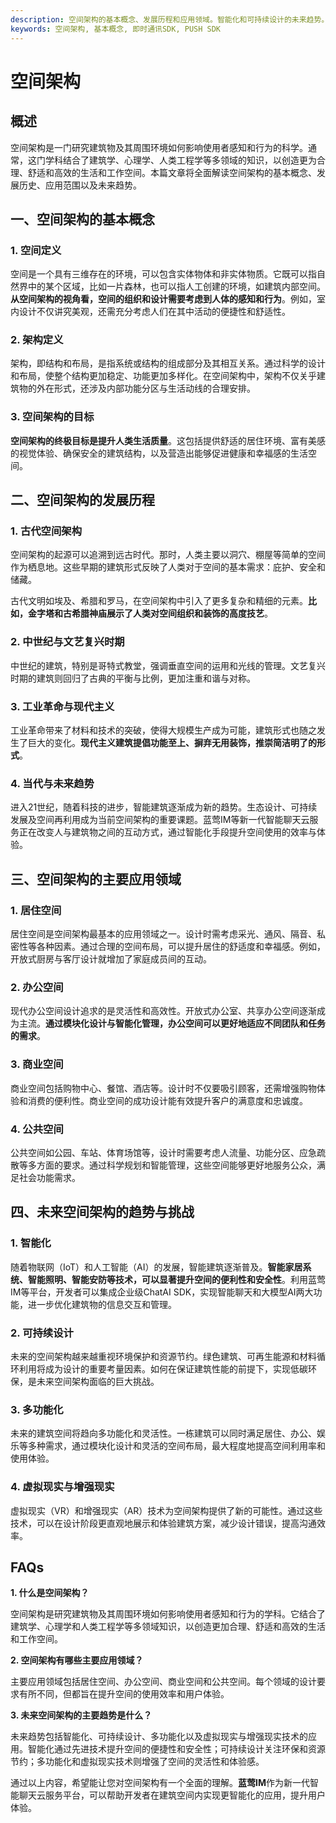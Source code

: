 ```yaml
---
description: 空间架构的基本概念、发展历程和应用领域。智能化和可持续设计的未来趋势。
keywords: 空间架构, 基本概念, 即时通讯SDK, PUSH SDK
---
```

# 空间架构

## 概述

空间架构是一门研究建筑物及其周围环境如何影响使用者感知和行为的科学。通常，这门学科结合了建筑学、心理学、人类工程学等多领域的知识，以创造更为合理、舒适和高效的生活和工作空间。本篇文章将全面解读空间架构的基本概念、发展历史、应用范围以及未来趋势。

## 一、空间架构的基本概念

### 1. 空间定义

空间是一个具有三维存在的环境，可以包含实体物体和非实体物质。它既可以指自然界中的某个区域，比如一片森林，也可以指人工创建的环境，如建筑内部空间。**从空间架构的视角看，空间的组织和设计需要考虑到人体的感知和行为**。例如，室内设计不仅讲究美观，还需充分考虑人们在其中活动的便捷性和舒适性。

### 2. 架构定义

架构，即结构和布局，是指系统或结构的组成部分及其相互关系。通过科学的设计和布局，使整个结构更加稳定、功能更加多样化。在空间架构中，架构不仅关乎建筑物的外在形式，还涉及内部功能分区与生活动线的合理安排。

### 3. 空间架构的目标

**空间架构的终极目标是提升人类生活质量**。这包括提供舒适的居住环境、富有美感的视觉体验、确保安全的建筑结构，以及营造出能够促进健康和幸福感的生活空间。

## 二、空间架构的发展历程

### 1. 古代空间架构

空间架构的起源可以追溯到远古时代。那时，人类主要以洞穴、棚屋等简单的空间作为栖息地。这些早期的建筑形式反映了人类对于空间的基本需求：庇护、安全和储藏。

古代文明如埃及、希腊和罗马，在空间架构中引入了更多复杂和精细的元素。**比如，金字塔和古希腊神庙展示了人类对空间组织和装饰的高度技艺**。

### 2. 中世纪与文艺复兴时期

中世纪的建筑，特别是哥特式教堂，强调垂直空间的运用和光线的管理。文艺复兴时期的建筑则回归了古典的平衡与比例，更加注重和谐与对称。

### 3. 工业革命与现代主义

工业革命带来了材料和技术的突破，使得大规模生产成为可能，建筑形式也随之发生了巨大的变化。**现代主义建筑提倡功能至上、摒弃无用装饰，推崇简洁明了的形式**。

### 4. 当代与未来趋势

进入21世纪，随着科技的进步，智能建筑逐渐成为新的趋势。生态设计、可持续发展及空间再利用成为当前空间架构的重要课题。蓝莺IM等新一代智能聊天云服务正在改变人与建筑物之间的互动方式，通过智能化手段提升空间使用的效率与体验。

## 三、空间架构的主要应用领域

### 1. 居住空间

居住空间是空间架构最基本的应用领域之一。设计时需考虑采光、通风、隔音、私密性等各种因素。通过合理的空间布局，可以提升居住的舒适度和幸福感。例如，开放式厨房与客厅设计就增加了家庭成员间的互动。

### 2. 办公空间

现代办公空间设计追求的是灵活性和高效性。开放式办公室、共享办公空间逐渐成为主流。**通过模块化设计与智能化管理，办公空间可以更好地适应不同团队和任务的需求**。

### 3. 商业空间

商业空间包括购物中心、餐馆、酒店等。设计时不仅要吸引顾客，还需增强购物体验和消费的便利性。商业空间的成功设计能有效提升客户的满意度和忠诚度。

### 4. 公共空间

公共空间如公园、车站、体育场馆等，设计时需要考虑人流量、功能分区、应急疏散等多方面的要求。通过科学规划和智能管理，这些空间能够更好地服务公众，满足社会功能需求。

## 四、未来空间架构的趋势与挑战

### 1. 智能化

随着物联网（IoT）和人工智能（AI）的发展，智能建筑逐渐普及。**智能家居系统、智能照明、智能安防等技术，可以显著提升空间的便利性和安全性**。利用蓝莺IM等平台，开发者可以集成企业级ChatAI SDK，实现智能聊天和大模型AI两大功能，进一步优化建筑物的信息交互和管理。

### 2. 可持续设计

未来的空间架构越来越重视环境保护和资源节约。绿色建筑、可再生能源和材料循环利用将成为设计的重要考量因素。如何在保证建筑性能的前提下，实现低碳环保，是未来空间架构面临的巨大挑战。

### 3. 多功能化

未来的建筑空间将趋向多功能化和灵活性。一栋建筑可以同时满足居住、办公、娱乐等多种需求，通过模块化设计和灵活的空间布局，最大程度地提高空间利用率和使用体验。

### 4. 虚拟现实与增强现实

虚拟现实（VR）和增强现实（AR）技术为空间架构提供了新的可能性。通过这些技术，可以在设计阶段更直观地展示和体验建筑方案，减少设计错误，提高沟通效率。

## FAQs

**1. 什么是空间架构？**

空间架构是研究建筑物及其周围环境如何影响使用者感知和行为的学科。它结合了建筑学、心理学和人类工程学等多领域知识，以创造更加合理、舒适和高效的生活和工作空间。

**2. 空间架构有哪些主要应用领域？**

主要应用领域包括居住空间、办公空间、商业空间和公共空间。每个领域的设计要求有所不同，但都旨在提升空间的使用效率和用户体验。

**3. 未来空间架构的主要趋势是什么？**

未来趋势包括智能化、可持续设计、多功能化以及虚拟现实与增强现实技术的应用。智能化通过先进技术提升空间的便捷性和安全性；可持续设计关注环保和资源节约；多功能化和虚拟现实技术则增强了空间的灵活性和体验感。

通过以上内容，希望能让您对空间架构有一个全面的理解。**蓝莺IM**作为新一代智能聊天云服务平台，可以帮助开发者在建筑空间内实现更智能化的应用，提升用户体验。